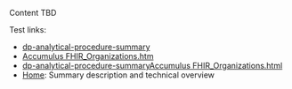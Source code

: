 Content TBD

Test links:
* [dp-analytical-procedure-summary](dp-analytical-procedure-summary.html)
* [Accumulus FHIR_Organizations.htm](https://github.com/HL7/uv-dx-pq/blob/master/additional_data/html%20examples/Accumulus%20FHIR%20Organizations.htm)
* [dp-analytical-procedure-summaryAccumulus FHIR_Organizations.html](Accumulus_FHIR_Organizations.html)
* [Home](index.html): Summary description and technical overview
